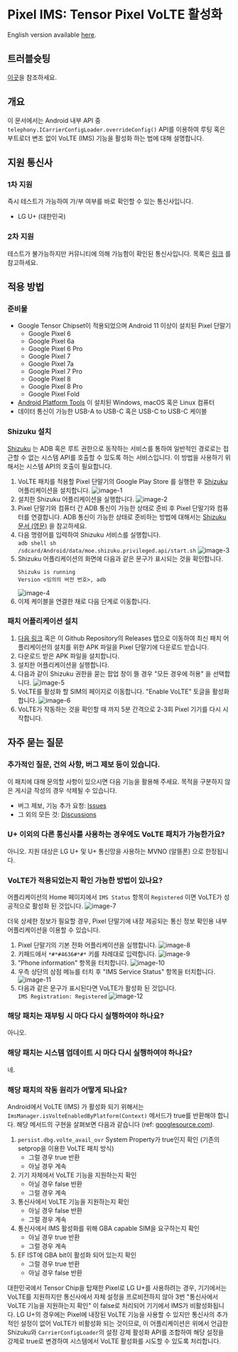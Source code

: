 # Pixel IMS: Tensor Pixel VoLTE 활성화

English version available [here](https://github.com/kyujin-cho/pixel-volte-patch/blob/main/README.en.md).

## 트러블슛팅

[이곳](https://github.com/kyujin-cho/pixel-volte-patch/blob/main/docs/troubleshooting.md)을 참조하세요.

## 개요

이 문서에서는 Android 내부 API 중 `telephony.ICarrierConfigLoader.overrideConfig()` API를 이용하여 루팅 혹은 부트로더 변조 없이 VoLTE (IMS) 기능을 활성화 하는 법에 대해 설명합니다.

## 지원 통신사

### 1차 지원

즉시 테스트가 가능하여 가/부 여부를 바로 확인할 수 있는 통신사입니다.

- LG U+ (대한민국)

### 2차 지원

테스트가 불가능하지만 커뮤니티에 의해 가능함이 확인된 통신사입니다. 목록은 [링크](https://github.com/kyujin-cho/pixel-volte-patch/blob/main/docs/compatibility-chart.md) 를 참고하세요.

## 적용 방법

### 준비물

- Google Tensor Chipset이 적용되었으며 Android 11 이상이 설치된 Pixel 단말기
  - Google Pixel 6
  - Google Pixel 6a
  - Google Pixel 6 Pro
  - Google Pixel 7
  - Google Pixel 7a
  - Google Pixel 7 Pro
  - Google Pixel 8
  - Google Pixel 8 Pro
  - Google Pixel Fold
- [Android Platform Tools](https://developer.android.com/studio/command-line/adb) 이 설치된 Windows, macOS 혹은 Linux 컴퓨터
- 데이터 통신이 가능한 USB-A to USB-C 혹은 USB-C to USB-C 케이블

### Shizuku 설치

[Shizuku](https://shizuku.rikka.app/) 는 ADB 혹은 루트 권한으로 동작하는 서비스를 통하여 일반적인 경로로는 접근할 수 없는 시스템 API를 호출할 수 있도록 하는 서비스입니다. 이 방법을 사용하기 위해서는 시스템 API의 호출이 필요합니다.

1. VoLTE 패치를 적용할 Pixel 단말기의 Google Play Store 를 실행한 후 [Shizuku](https://play.google.com/store/apps/details?id=moe.shizuku.privileged.api) 어플리케이션을 설치합니다.
   ![image-1](https://github.com/kyujin-cho/pixel-volte-patch/raw/main/assets/Screenshot_20230206-035249.png)
2. 설치한 Shizuku 어플리케이션을 실행합니다.
   ![image-2](https://github.com/kyujin-cho/pixel-volte-patch/raw/main/assets/Screenshot_20230206-035312.png)
3. Pixel 단말기와 컴퓨터 간 ADB 통신이 가능한 상태로 준비 후 Pixel 단말기와 컴퓨터를 연결합니다. ADB 통신이 가능한 상태로 준비하는 방법에 대해서는 [Shizuku 문서 (영문)](https://shizuku.rikka.app/guide/setup/#start-by-connecting-to-a-computer) 을 참고하세요.
4. 다음 명령어를 입력하여 Shizuku 서비스를 실행합니다.  
   `adb shell sh /sdcard/Android/data/moe.shizuku.privileged.api/start.sh`
   ![image-3](https://github.com/kyujin-cho/pixel-volte-patch/raw/main/assets/Screenshot%202023-02-06%20at%203.54.00%20AM.png)
5. Shizuku 어플리케이션의 화면에 다음과 같은 문구가 표시되는 것을 확인합니다.
   ```
   Shizuku is running
   Version <임의의 버전 번호>, adb
   ```
   ![image-4](https://github.com/kyujin-cho/pixel-volte-patch/raw/main/assets/Screenshot_20230206-035351.png)
6. 이제 케이블을 연결한 채로 다음 단계로 이동합니다.

### 패치 어플리케이션 설치

1. [다음 링크](https://github.com/kyujin-cho/pixel-volte-patch/releases/download/1.2.7/dev.bluehouse.enablevolte.apk) 혹은 이 Github Repository의 Releases 탭으로 이동하여 최신 패치 어플리케이션의 설치를 위한 APK 파일을 Pixel 단말기에 다운로드 받습니다.
2. 다운로드 받은 APK 파일을 설치합니다.
3. 설치한 어플리케이션을 실행합니다.
4. 다음과 같이 Shizuku 권한을 묻는 팝업 창이 뜰 경우 "모든 경우에 허용" 을 선택합니다.
   ![image-5](https://github.com/kyujin-cho/pixel-volte-patch/raw/main/assets/Screenshot_20230208-235239.png)
5. VoLTE를 활성화 할 SIM의 페이지로 이동합니다. "Enable VoLTE" 토글을 활성화합니다.
   ![image-6](https://github.com/kyujin-cho/pixel-volte-patch/raw/main/assets/Screenshot_20230208-234343.png)
6. VoLTE가 작동하는 것을 확인할 때 까지 5분 간격으로 2-3회 Pixel 기기를 다시 시작합니다.

## 자주 묻는 질문

### 추가적인 질문, 건의 사항, 버그 제보 등이 있습니다.

이 패치에 대해 문의할 사항이 있으시면 다음 기능을 활용해 주세요. 목적을 구분하지 않은 게시글 작성의 경우 삭제될 수 있습니다.

- 버그 제보, 기능 추가 요청: [Issues](https://github.com/kyujin-cho/pixel-volte-patch)
- 그 외의 모든 것: [Discussions](https://github.com/kyujin-cho/pixel-volte-patch/discussions)

### U+ 이외의 다른 통신사를 사용하는 경우에도 VoLTE 패치가 가능한가요?

아니오. 지원 대상은 LG U+ 및 U+ 통신망을 사용하는 MVNO (알뜰폰) 으로 한정됩니다.

### VoLTE가 적용되었는지 확인 가능한 방법이 있나요?

어플리케이션의 Home 페이지에서 `IMS Status` 항목이 `Registered` 이면 VoLTE가 성공적으로 활성화 된 것입니다.
![image-7](https://github.com/kyujin-cho/pixel-volte-patch/raw/main/assets/Screenshot_20230208-234340.png)

더욱 상세한 정보가 필요할 경우, Pixel 단말기에 내장 제공되는 통신 정보 확인용 내부 어플리케이션을 이용할 수 있습니다.

1. Pixel 단말기의 기본 전화 어플리케이션을 실행합니다.
   ![image-8](https://github.com/kyujin-cho/pixel-volte-patch/raw/main/assets/Screenshot_20230206-035705.png)
2. 키패드에서 `*#*#4636#*#*` 키를 차례대로 입력합니다.
   ![image-9](https://github.com/kyujin-cho/pixel-volte-patch/raw/main/assets/Screenshot_20230206-035701.png)
3. "Phone information" 항목을 터치합니다.
   ![image-10](https://github.com/kyujin-cho/pixel-volte-patch/raw/main/assets/Screenshot_20230206-035650.png)
4. 우측 상단의 삼점 메뉴를 터치 후 "IMS Service Status" 항목을 터치합니다.
   ![image-11](https://github.com/kyujin-cho/pixel-volte-patch/raw/main/assets/Screenshot_20230206-030524.png)
5. 다음과 같은 문구가 표시된다면 VoLTE가 활성화 된 것입니다.  
   `IMS Registration: Registered`
   ![image-12](https://github.com/kyujin-cho/pixel-volte-patch/raw/main/assets/Screenshot_20230206-035645.png)

### 해당 패치는 재부팅 시 마다 다시 실행하여야 하나요?

아니오.

### 해당 패치는 시스템 업데이트 시 마다 다시 실행하여야 하나요?

네.

### 해당 패치의 작동 원리가 어떻게 되나요?

Android에서 VoLTE (IMS) 가 활성화 되기 위해서는 `ImsManager.isVolteEnabledByPlatform(Context)` 메서드가 true를 반환해야 합니다. 해당 메서드의 구현을 살펴보면 다음과 같습니다 (ref: [googlesource.com](https://android.googlesource.com/platform/frameworks/opt/net/ims/+/002b204/src/java/com/android/ims/ImsManager.java)).

1. `persist.dbg.volte_avail_ovr` System Property가 true인지 확인 (기존의 setprop을 이용한 VoLTE 패치 방식)
   - 그럴 경우 true 반환
   - 아닐 경우 계속
2. 기기 자체에서 VoLTE 기능을 지원하는지 확인
   - 아닐 경우 false 반환
   - 그럴 경우 계속
3. 통신사에서 VoLTE 기능을 지원하는지 확인
   - 아닐 경우 false 반환
   - 그럴 경우 계속
4. 통신사에서 IMS 활성화를 위해 GBA capable SIM을 요구하는지 확인
   - 아닐 경우 true 반환
   - 그럴 경우 계속
5. EF IST에 GBA bit이 활성화 되어 있는지 확인
   - 그럴 경우 true 반환
   - 아닐 경우 false 반환

대한민국에서 Tensor Chip을 탑재한 Pixel로 LG U+를 사용하려는 경우, 기기에서는 VoLTE를 지원하지만 통신사에서 자체 설정을 프로비전하지 않아 3번 "통신사에서 VoLTE 기능을 지원하는지 확인" 이 false로 처리되어 기기에서 IMS가 비활성화됩니다. LG U+의 경우에는 Pixel에 내장된 VoLTE 기능을 사용할 수 있지만 통신사의 추가적인 설정이 없어 VoLTE가 비활성화 되는 것이므로, 이 어플리케이션은 위에서 언급한 Shizuku와 `CarrierConfigLoader`의 설정 강제 활성화 API를 조합하여 해당 설정을 강제로 true로 변경하여 시스템에서 VoLTE 활성화를 시도할 수 있도록 처리합니다.
